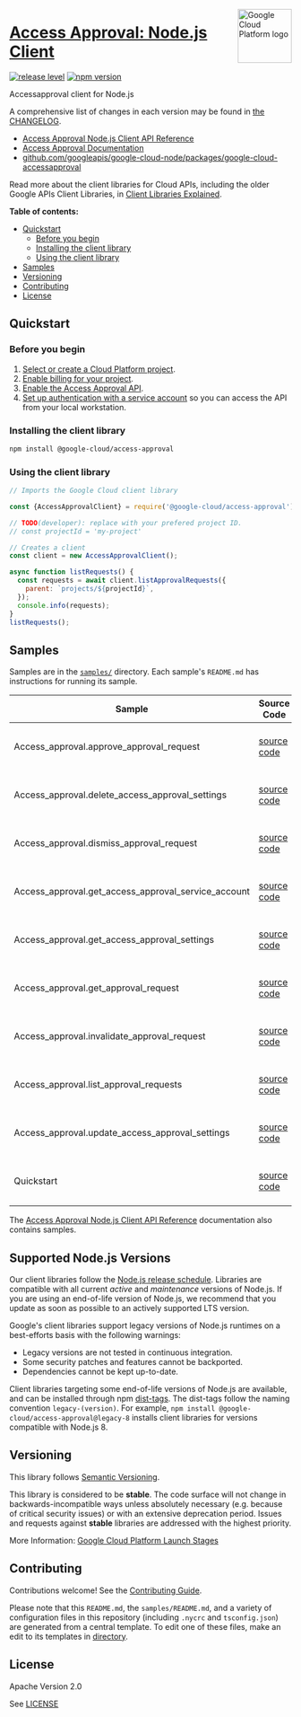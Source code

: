 [//]: # "This README.md file is auto-generated, all changes to this file will be lost."
[//]: # "To regenerate it, use `python -m synthtool`."
<img src="https://avatars2.githubusercontent.com/u/2810941?v=3&s=96" alt="Google Cloud Platform logo" title="Google Cloud Platform" align="right" height="96" width="96"/>

# [Access Approval: Node.js Client](https://github.com/googleapis/google-cloud-node/tree/main/packages/google-cloud-accessapproval)

[![release level](https://img.shields.io/badge/release%20level-stable-brightgreen.svg?style=flat)](https://cloud.google.com/terms/launch-stages)
[![npm version](https://img.shields.io/npm/v/@google-cloud/access-approval.svg)](https://www.npmjs.org/package/@google-cloud/access-approval)




Accessapproval client for Node.js


A comprehensive list of changes in each version may be found in
[the CHANGELOG](https://github.com/googleapis/google-cloud-node/tree/main/packages/google-cloud-accessapproval/CHANGELOG.md).

* [Access Approval Node.js Client API Reference][client-docs]
* [Access Approval Documentation][product-docs]
* [github.com/googleapis/google-cloud-node/packages/google-cloud-accessapproval](https://github.com/googleapis/google-cloud-node/tree/main/packages/google-cloud-accessapproval)

Read more about the client libraries for Cloud APIs, including the older
Google APIs Client Libraries, in [Client Libraries Explained][explained].

[explained]: https://cloud.google.com/apis/docs/client-libraries-explained

**Table of contents:**


* [Quickstart](#quickstart)
  * [Before you begin](#before-you-begin)
  * [Installing the client library](#installing-the-client-library)
  * [Using the client library](#using-the-client-library)
* [Samples](#samples)
* [Versioning](#versioning)
* [Contributing](#contributing)
* [License](#license)

## Quickstart

### Before you begin

1.  [Select or create a Cloud Platform project][projects].
1.  [Enable billing for your project][billing].
1.  [Enable the Access Approval API][enable_api].
1.  [Set up authentication with a service account][auth] so you can access the
    API from your local workstation.

### Installing the client library

```bash
npm install @google-cloud/access-approval
```


### Using the client library

```javascript
// Imports the Google Cloud client library

const {AccessApprovalClient} = require('@google-cloud/access-approval');

// TODO(developer): replace with your prefered project ID.
// const projectId = 'my-project'

// Creates a client
const client = new AccessApprovalClient();

async function listRequests() {
  const requests = await client.listApprovalRequests({
    parent: `projects/${projectId}`,
  });
  console.info(requests);
}
listRequests();

```



## Samples

Samples are in the [`samples/`](https://github.com/googleapis/google-cloud-node/tree/main/packages/google-cloud-accessapproval/samples) directory. Each sample's `README.md` has instructions for running its sample.

| Sample                      | Source Code                       | Try it |
| --------------------------- | --------------------------------- | ------ |
| Access_approval.approve_approval_request | [source code](https://github.com/googleapis/google-cloud-node/blob/master/packages/google-cloud-accessapproval/samples/generated/v1/access_approval.approve_approval_request.js) | [![Open in Cloud Shell][shell_img]](https://console.cloud.google.com/cloudshell/open?git_repo=https://github.com/googleapis/google-cloud-node&page=editor&open_in_editor=packages/google-cloud-accessapproval/samples/generated/v1/access_approval.approve_approval_request.js,packages/google-cloud-accessapproval/samples/README.md) |
| Access_approval.delete_access_approval_settings | [source code](https://github.com/googleapis/google-cloud-node/blob/master/packages/google-cloud-accessapproval/samples/generated/v1/access_approval.delete_access_approval_settings.js) | [![Open in Cloud Shell][shell_img]](https://console.cloud.google.com/cloudshell/open?git_repo=https://github.com/googleapis/google-cloud-node&page=editor&open_in_editor=packages/google-cloud-accessapproval/samples/generated/v1/access_approval.delete_access_approval_settings.js,packages/google-cloud-accessapproval/samples/README.md) |
| Access_approval.dismiss_approval_request | [source code](https://github.com/googleapis/google-cloud-node/blob/master/packages/google-cloud-accessapproval/samples/generated/v1/access_approval.dismiss_approval_request.js) | [![Open in Cloud Shell][shell_img]](https://console.cloud.google.com/cloudshell/open?git_repo=https://github.com/googleapis/google-cloud-node&page=editor&open_in_editor=packages/google-cloud-accessapproval/samples/generated/v1/access_approval.dismiss_approval_request.js,packages/google-cloud-accessapproval/samples/README.md) |
| Access_approval.get_access_approval_service_account | [source code](https://github.com/googleapis/google-cloud-node/blob/master/packages/google-cloud-accessapproval/samples/generated/v1/access_approval.get_access_approval_service_account.js) | [![Open in Cloud Shell][shell_img]](https://console.cloud.google.com/cloudshell/open?git_repo=https://github.com/googleapis/google-cloud-node&page=editor&open_in_editor=packages/google-cloud-accessapproval/samples/generated/v1/access_approval.get_access_approval_service_account.js,packages/google-cloud-accessapproval/samples/README.md) |
| Access_approval.get_access_approval_settings | [source code](https://github.com/googleapis/google-cloud-node/blob/master/packages/google-cloud-accessapproval/samples/generated/v1/access_approval.get_access_approval_settings.js) | [![Open in Cloud Shell][shell_img]](https://console.cloud.google.com/cloudshell/open?git_repo=https://github.com/googleapis/google-cloud-node&page=editor&open_in_editor=packages/google-cloud-accessapproval/samples/generated/v1/access_approval.get_access_approval_settings.js,packages/google-cloud-accessapproval/samples/README.md) |
| Access_approval.get_approval_request | [source code](https://github.com/googleapis/google-cloud-node/blob/master/packages/google-cloud-accessapproval/samples/generated/v1/access_approval.get_approval_request.js) | [![Open in Cloud Shell][shell_img]](https://console.cloud.google.com/cloudshell/open?git_repo=https://github.com/googleapis/google-cloud-node&page=editor&open_in_editor=packages/google-cloud-accessapproval/samples/generated/v1/access_approval.get_approval_request.js,packages/google-cloud-accessapproval/samples/README.md) |
| Access_approval.invalidate_approval_request | [source code](https://github.com/googleapis/google-cloud-node/blob/master/packages/google-cloud-accessapproval/samples/generated/v1/access_approval.invalidate_approval_request.js) | [![Open in Cloud Shell][shell_img]](https://console.cloud.google.com/cloudshell/open?git_repo=https://github.com/googleapis/google-cloud-node&page=editor&open_in_editor=packages/google-cloud-accessapproval/samples/generated/v1/access_approval.invalidate_approval_request.js,packages/google-cloud-accessapproval/samples/README.md) |
| Access_approval.list_approval_requests | [source code](https://github.com/googleapis/google-cloud-node/blob/master/packages/google-cloud-accessapproval/samples/generated/v1/access_approval.list_approval_requests.js) | [![Open in Cloud Shell][shell_img]](https://console.cloud.google.com/cloudshell/open?git_repo=https://github.com/googleapis/google-cloud-node&page=editor&open_in_editor=packages/google-cloud-accessapproval/samples/generated/v1/access_approval.list_approval_requests.js,packages/google-cloud-accessapproval/samples/README.md) |
| Access_approval.update_access_approval_settings | [source code](https://github.com/googleapis/google-cloud-node/blob/master/packages/google-cloud-accessapproval/samples/generated/v1/access_approval.update_access_approval_settings.js) | [![Open in Cloud Shell][shell_img]](https://console.cloud.google.com/cloudshell/open?git_repo=https://github.com/googleapis/google-cloud-node&page=editor&open_in_editor=packages/google-cloud-accessapproval/samples/generated/v1/access_approval.update_access_approval_settings.js,packages/google-cloud-accessapproval/samples/README.md) |
| Quickstart | [source code](https://github.com/googleapis/google-cloud-node/blob/master/packages/google-cloud-accessapproval/samples/quickstart.js) | [![Open in Cloud Shell][shell_img]](https://console.cloud.google.com/cloudshell/open?git_repo=https://github.com/googleapis/google-cloud-node&page=editor&open_in_editor=packages/google-cloud-accessapproval/samples/quickstart.js,packages/google-cloud-accessapproval/samples/README.md) |



The [Access Approval Node.js Client API Reference][client-docs] documentation
also contains samples.

## Supported Node.js Versions

Our client libraries follow the [Node.js release schedule](https://nodejs.org/en/about/releases/).
Libraries are compatible with all current _active_ and _maintenance_ versions of
Node.js.
If you are using an end-of-life version of Node.js, we recommend that you update
as soon as possible to an actively supported LTS version.

Google's client libraries support legacy versions of Node.js runtimes on a
best-efforts basis with the following warnings:

* Legacy versions are not tested in continuous integration.
* Some security patches and features cannot be backported.
* Dependencies cannot be kept up-to-date.

Client libraries targeting some end-of-life versions of Node.js are available, and
can be installed through npm [dist-tags](https://docs.npmjs.com/cli/dist-tag).
The dist-tags follow the naming convention `legacy-(version)`.
For example, `npm install @google-cloud/access-approval@legacy-8` installs client libraries
for versions compatible with Node.js 8.

## Versioning

This library follows [Semantic Versioning](http://semver.org/).



This library is considered to be **stable**. The code surface will not change in backwards-incompatible ways
unless absolutely necessary (e.g. because of critical security issues) or with
an extensive deprecation period. Issues and requests against **stable** libraries
are addressed with the highest priority.






More Information: [Google Cloud Platform Launch Stages][launch_stages]

[launch_stages]: https://cloud.google.com/terms/launch-stages

## Contributing

Contributions welcome! See the [Contributing Guide](https://github.com/googleapis/google-cloud-node/blob/master/CONTRIBUTING.md).

Please note that this `README.md`, the `samples/README.md`,
and a variety of configuration files in this repository (including `.nycrc` and `tsconfig.json`)
are generated from a central template. To edit one of these files, make an edit
to its templates in
[directory](https://github.com/googleapis/synthtool).

## License

Apache Version 2.0

See [LICENSE](https://github.com/googleapis/google-cloud-node/blob/master/LICENSE)

[client-docs]: https://cloud.google.com/nodejs/docs/reference/access-approval/latest
[product-docs]: https://cloud.google.com/cloud-provider-access-management/access-approval/docs
[shell_img]: https://gstatic.com/cloudssh/images/open-btn.png
[projects]: https://console.cloud.google.com/project
[billing]: https://support.google.com/cloud/answer/6293499#enable-billing
[enable_api]: https://console.cloud.google.com/flows/enableapi?apiid=accessapproval.googleapis.com
[auth]: https://cloud.google.com/docs/authentication/getting-started
